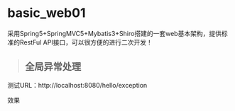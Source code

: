 # basic_web01
采用Spring5+SpringMVC5+Mybatis3+Shiro搭建的一套web基本架构，提供标准的RestFul API接口，可以很方便的进行二次开发！

>## 全局异常处理

测试URL：http://localhost:8080/hello/exception

效果
